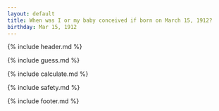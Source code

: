 ```yaml
---
layout: default
title: When was I or my baby conceived if born on March 15, 1912?
birthday: Mar 15, 1912
---
```


{% include header.md %}

{% include guess.md %}

{% include calculate.md %}

{% include safety.md %}

{% include footer.md %}



